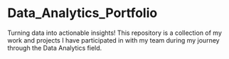 # Data_Analytics_Portfolio
Turning data into actionable insights! This repository is a collection of my work and projects I have participated in with my team during my journey through the Data Analytics field.
